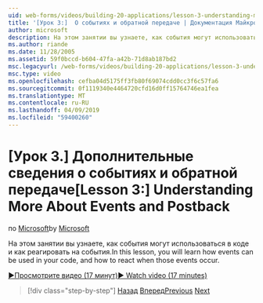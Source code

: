 ```yaml
---
uid: web-forms/videos/building-20-applications/lesson-3-understanding-more-about-events-and-postback
title: '[Урок 3:]  О событиях и обратной передаче | Документация Майкрософт'
author: microsoft
description: На этом занятии вы узнаете, как события могут использоваться в коде и как реагировать на события.
ms.author: riande
ms.date: 11/28/2005
ms.assetid: 59f0bccd-b604-47fa-a42b-71d8ab187bd2
msc.legacyurl: /web-forms/videos/building-20-applications/lesson-3-understanding-more-about-events-and-postback
msc.type: video
ms.openlocfilehash: cefba04d5175ff3fb80f69074cdd0cc3f6c57fa6
ms.sourcegitcommit: 0f1119340e4464720cfd16d0ff15764746ea1fea
ms.translationtype: MT
ms.contentlocale: ru-RU
ms.lasthandoff: 04/09/2019
ms.locfileid: "59400260"
---
```

# <a name="lesson-3--understanding-more-about-events-and-postback"></a><span data-ttu-id="21d3f-103">[Урок 3.] Дополнительные сведения о событиях и обратной передаче</span><span class="sxs-lookup"><span data-stu-id="21d3f-103">[Lesson 3:]  Understanding More About Events and Postback</span></span>

<span data-ttu-id="21d3f-104">по [Microsoft](https://github.com/microsoft)</span><span class="sxs-lookup"><span data-stu-id="21d3f-104">by [Microsoft](https://github.com/microsoft)</span></span>

<span data-ttu-id="21d3f-105">На этом занятии вы узнаете, как события могут использоваться в коде и как реагировать на события.</span><span class="sxs-lookup"><span data-stu-id="21d3f-105">In this lesson, you will learn how events can be used in your code, and how to react when those events occur.</span></span>

[<span data-ttu-id="21d3f-106">&#9654;Просмотрите видео (17 минут)</span><span class="sxs-lookup"><span data-stu-id="21d3f-106">&#9654; Watch video (17 minutes)</span></span>](https://channel9.msdn.com/Blogs/ASP-NET-Site-Videos/lesson-3-understanding-more-about-events-and-postback)

> [!div class="step-by-step"]
> <span data-ttu-id="21d3f-107">[Назад](lesson-2-creating-a-web-forms-user-interface.md)
> [Вперед](lesson-4-understanding-web-application-state.md)</span><span class="sxs-lookup"><span data-stu-id="21d3f-107">[Previous](lesson-2-creating-a-web-forms-user-interface.md)
[Next](lesson-4-understanding-web-application-state.md)</span></span>
